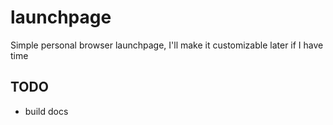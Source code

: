 # launchpage

Simple personal browser launchpage, I'll make it customizable later if I have time

## TODO

- build docs

